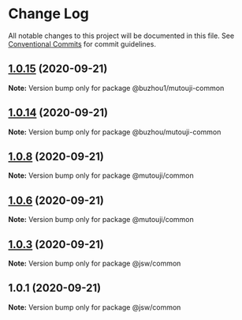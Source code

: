 # Change Log

All notable changes to this project will be documented in this file.
See [Conventional Commits](https://conventionalcommits.org) for commit guidelines.

## [1.0.15](https://github.com/codeoneline/lerna-repo/compare/v1.0.14...v1.0.15) (2020-09-21)

**Note:** Version bump only for package @buzhou1/mutouji-common





## [1.0.14](https://github.com/codeoneline/lerna-repo/compare/v1.0.13...v1.0.14) (2020-09-21)

**Note:** Version bump only for package @buzhou/mutouji-common





## [1.0.8](https://github.com/codeoneline/lerna-repo/compare/v1.0.7...v1.0.8) (2020-09-21)

**Note:** Version bump only for package @mutouji/common





## [1.0.6](https://github.com/codeoneline/lerna-repo/compare/v1.0.5...v1.0.6) (2020-09-21)

**Note:** Version bump only for package @mutouji/common





## [1.0.3](https://github.com/codeoneline/lerna-repo/compare/v1.0.2...v1.0.3) (2020-09-21)

**Note:** Version bump only for package @jsw/common





## 1.0.1 (2020-09-21)

**Note:** Version bump only for package @jsw/common
